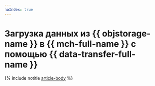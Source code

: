 ```yaml
---
noIndex: true
---
```


# Загрузка данных из {{ objstorage-name }} в {{ mch-full-name }} с помощью {{ data-transfer-full-name }}

{% include notitle [article-body](../../_tutorials/dataplatform/object-storage-to-clickhouse.md) %}
